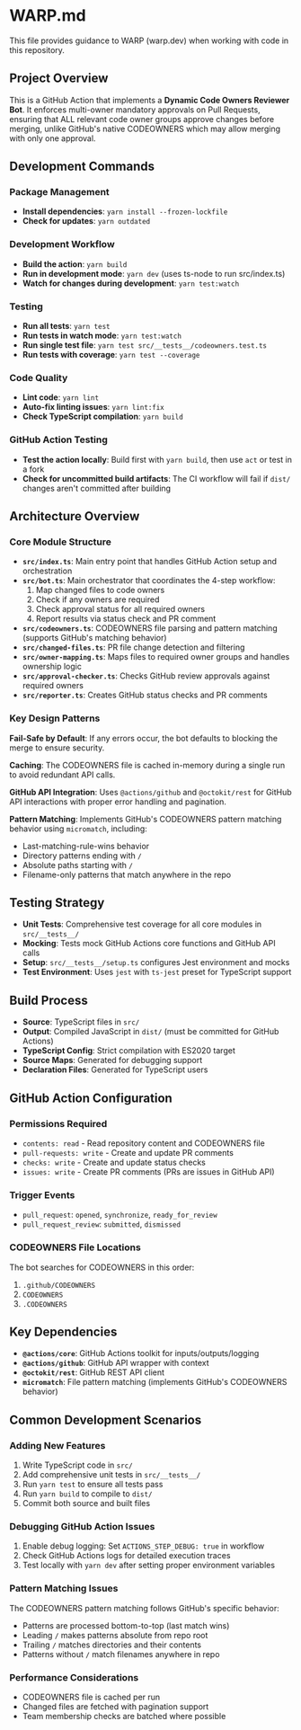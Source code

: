# WARP.md

This file provides guidance to WARP (warp.dev) when working with code in this repository.

## Project Overview

This is a GitHub Action that implements a **Dynamic Code Owners Reviewer Bot**. It enforces multi-owner mandatory approvals on Pull Requests, ensuring that ALL relevant code owner groups approve changes before merging, unlike GitHub's native CODEOWNERS which may allow merging with only one approval.

## Development Commands

### Package Management
- **Install dependencies**: `yarn install --frozen-lockfile`
- **Check for updates**: `yarn outdated`

### Development Workflow
- **Build the action**: `yarn build`
- **Run in development mode**: `yarn dev` (uses ts-node to run src/index.ts)
- **Watch for changes during development**: `yarn test:watch`

### Testing
- **Run all tests**: `yarn test`
- **Run tests in watch mode**: `yarn test:watch`
- **Run single test file**: `yarn test src/__tests__/codeowners.test.ts`
- **Run tests with coverage**: `yarn test --coverage`

### Code Quality
- **Lint code**: `yarn lint`
- **Auto-fix linting issues**: `yarn lint:fix`
- **Check TypeScript compilation**: `yarn build`

### GitHub Action Testing
- **Test the action locally**: Build first with `yarn build`, then use `act` or test in a fork
- **Check for uncommitted build artifacts**: The CI workflow will fail if `dist/` changes aren't committed after building

## Architecture Overview

### Core Module Structure
- **`src/index.ts`**: Main entry point that handles GitHub Action setup and orchestration
- **`src/bot.ts`**: Main orchestrator that coordinates the 4-step workflow:
  1. Map changed files to code owners
  2. Check if any owners are required  
  3. Check approval status for all required owners
  4. Report results via status check and PR comment
- **`src/codeowners.ts`**: CODEOWNERS file parsing and pattern matching (supports GitHub's matching behavior)
- **`src/changed-files.ts`**: PR file change detection and filtering
- **`src/owner-mapping.ts`**: Maps files to required owner groups and handles ownership logic
- **`src/approval-checker.ts`**: Checks GitHub review approvals against required owners
- **`src/reporter.ts`**: Creates GitHub status checks and PR comments

### Key Design Patterns

**Fail-Safe by Default**: If any errors occur, the bot defaults to blocking the merge to ensure security.

**Caching**: The CODEOWNERS file is cached in-memory during a single run to avoid redundant API calls.

**GitHub API Integration**: Uses `@actions/github` and `@octokit/rest` for GitHub API interactions with proper error handling and pagination.

**Pattern Matching**: Implements GitHub's CODEOWNERS pattern matching behavior using `micromatch`, including:
- Last-matching-rule-wins behavior
- Directory patterns ending with `/`
- Absolute paths starting with `/`
- Filename-only patterns that match anywhere in the repo

## Testing Strategy

- **Unit Tests**: Comprehensive test coverage for all core modules in `src/__tests__/`
- **Mocking**: Tests mock GitHub Actions core functions and GitHub API calls
- **Setup**: `src/__tests__/setup.ts` configures Jest environment and mocks
- **Test Environment**: Uses `jest` with `ts-jest` preset for TypeScript support

## Build Process

- **Source**: TypeScript files in `src/`
- **Output**: Compiled JavaScript in `dist/` (must be committed for GitHub Actions)
- **TypeScript Config**: Strict compilation with ES2020 target
- **Source Maps**: Generated for debugging support
- **Declaration Files**: Generated for TypeScript users

## GitHub Action Configuration

### Permissions Required
- `contents: read` - Read repository content and CODEOWNERS file  
- `pull-requests: write` - Create and update PR comments
- `checks: write` - Create and update status checks
- `issues: write` - Create PR comments (PRs are issues in GitHub API)

### Trigger Events
- `pull_request`: `opened`, `synchronize`, `ready_for_review`
- `pull_request_review`: `submitted`, `dismissed`

### CODEOWNERS File Locations
The bot searches for CODEOWNERS in this order:
1. `.github/CODEOWNERS`
2. `CODEOWNERS` 
3. `.CODEOWNERS`

## Key Dependencies

- **`@actions/core`**: GitHub Actions toolkit for inputs/outputs/logging
- **`@actions/github`**: GitHub API wrapper with context
- **`@octokit/rest`**: GitHub REST API client
- **`micromatch`**: File pattern matching (implements GitHub's CODEOWNERS behavior)

## Common Development Scenarios

### Adding New Features
1. Write TypeScript code in `src/`
2. Add comprehensive unit tests in `src/__tests__/`
3. Run `yarn test` to ensure all tests pass
4. Run `yarn build` to compile to `dist/`
5. Commit both source and built files

### Debugging GitHub Action Issues
1. Enable debug logging: Set `ACTIONS_STEP_DEBUG: true` in workflow
2. Check GitHub Actions logs for detailed execution traces
3. Test locally with `yarn dev` after setting proper environment variables

### Pattern Matching Issues
The CODEOWNERS pattern matching follows GitHub's specific behavior:
- Patterns are processed bottom-to-top (last match wins)
- Leading `/` makes patterns absolute from repo root
- Trailing `/` matches directories and their contents
- Patterns without `/` match filenames anywhere in repo

### Performance Considerations
- CODEOWNERS file is cached per run
- Changed files are fetched with pagination support
- Team membership checks are batched where possible
